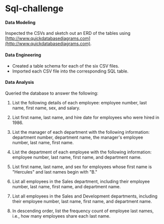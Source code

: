 # Sql-challenge

#### Data Modeling

Inspected the CSVs and sketch out an ERD of the tables using [http://www.quickdatabasediagrams.com](http://www.quickdatabasediagrams.com).

#### Data Engineering

* Created a table schema for each of the six CSV files. 
* Imported each CSV file into the corresponding SQL table. 

#### Data Analysis

Queried the database to answer the following:

1. List the following details of each employee: employee number, last name, first name, sex, and salary.

2. List first name, last name, and hire date for employees who were hired in 1986.

3. List the manager of each department with the following information: department number, department name, the manager's employee number, last name, first name.

4. List the department of each employee with the following information: employee number, last name, first name, and department name.

5. List first name, last name, and sex for employees whose first name is "Hercules" and last names begin with "B."

6. List all employees in the Sales department, including their employee number, last name, first name, and department name.

7. List all employees in the Sales and Development departments, including their employee number, last name, first name, and department name.

8. In descending order, list the frequency count of employee last names, i.e., how many employees share each last name.


